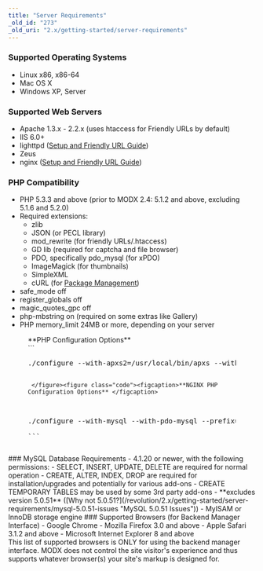```yaml
---
title: "Server Requirements"
_old_id: "273"
_old_uri: "2.x/getting-started/server-requirements"
---
```


### Supported Operating Systems

- Linux x86, x86-64
- Mac OS X
- Windows XP, Server

### Supported Web Servers

- Apache 1.3.x - 2.2.x (uses htaccess for Friendly URLs by default)
- IIS 6.0+
- lighttpd ([Setup and Friendly URL Guide](/revolution/2.x/getting-started/installation/basic-installation/lighttpd-guide "Lighttpd Guide"))
- Zeus
- nginx ([Setup and Friendly URL Guide](/revolution/2.x/getting-started/installation/basic-installation/nginx-server-config "Nginx Server Config"))

### PHP Compatibility

- PHP 5.3.3 and above (prior to MODX 2.4: 5.1.2 and above, excluding 5.1.6 and 5.2.0)
- Required extensions: 
  - zlib
  - JSON (or PECL library)
  - mod\_rewrite (for friendly URLs/.htaccess)
  - GD lib (required for captcha and file browser)
  - PDO, specifically pdo\_mysql (for xPDO)
  - ImageMagick (for thumbnails)
  - SimpleXML
  - cURL (for [Package Management](/revolution/2.x/developing-in-modx/advanced-development/package-management "Package Management"))
- safe\_mode off
- register\_globals off
- magic\_quotes\_gpc off
- php-mbstring on (required on some extras like Gallery)
- PHP memory\_limit 24MB or more, depending on your server

<figure class="code"><figcaption>**PHP Configuration Options** </figcaption>```
<pre class="brush: php">./configure --with-apxs2=/usr/local/bin/apxs --with-mysql --prefix=/usr/local --with-pdo-mysql --with-zlib

``` </figure><figure class="code"><figcaption>**NGINX PHP Configuration Options** </figcaption>```
<pre class="brush: php">./configure --with-mysql --with-pdo-mysql --prefix=/usr/local --with-pdo-mysql --with-zlib

```</figure>### MySQL Database Requirements

- 4.1.20 or newer, with the following permissions: 
  - SELECT, INSERT, UPDATE, DELETE are required for normal operation
  - CREATE, ALTER, INDEX, DROP are required for installation/upgrades and potentially for various add-ons
  - CREATE TEMPORARY TABLES may be used by some 3rd party add-ons
- **excludes version 5.0.51** ([Why not 5.0.51?](/revolution/2.x/getting-started/server-requirements/mysql-5.0.51-issues "MySQL 5.0.51 Issues"))
- MyISAM or InnoDB storage engine

### Supported Browsers (for Backend Manager Interface)

- Google Chrome
- Mozilla Firefox 3.0 and above
- Apple Safari 3.1.2 and above
- Microsoft Internet Explorer 8 and above

<div class="info">This list of supported browsers is ONLY for using the backend manager interface. MODX does not control the site visitor's experience and thus supports whatever browser(s) your site's markup is designed for.</div>